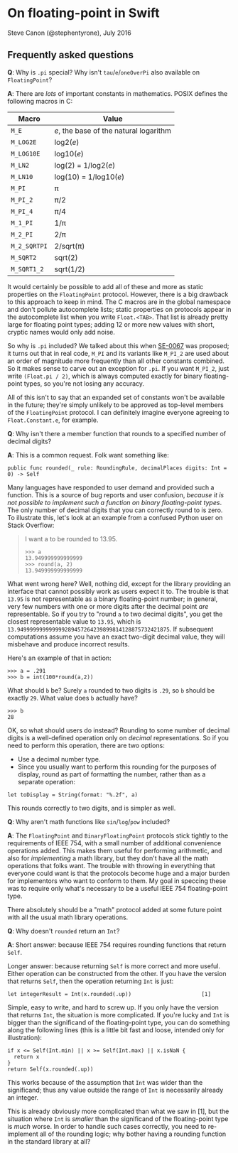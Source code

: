 # On floating-point in Swift
Steve Canon (@stephentyrone), July 2016

## Frequently asked questions
**Q**: Why is `.pi` special?  Why isn't `tau`/`e`/`oneOverPi` also available on `FloatingPoint`?

**A**: There are *lots* of important constants in mathematics.  POSIX defines the following macros in C:

|Macro|Value|
|-----|-----|
|`M_E` | *e*, the base of the natural logarithm |
|`M_LOG2E` | log2(*e*) |
|`M_LOG10E`| log10(*e*) |
|`M_LN2`| log(2) = 1/log2(*e*) |
|`M_LN10` | log(10) = 1/log10(*e*) |
|`M_PI` | π |
|`M_PI_2` | π/2 |
|`M_PI_4` | π/4 |
|`M_1_PI` | 1/π |
|`M_2_PI` | 2/π |
|`M_2_SQRTPI` | 2/sqrt(π) |
|`M_SQRT2` | sqrt(2) |
|`M_SQRT1_2` | sqrt(1/2) |

It would certainly be possible to add all of these and more as static properties on the `FloatingPoint` protocol.  However, there is a big drawback to this approach to keep in mind.  The C macros are in the global namespace and don't pollute autocomplete lists; static properties on protocols appear in the autocomplete list when you write `Float.<TAB>`.  That list is already pretty large for floating point types; adding 12 or more new values with short, cryptic names would only add noise.

So why is `.pi` included?  We talked about this when [SE-0067](https://github.com/apple/swift-evolution/blob/master/proposals/0067-floating-point-protocols.md) was proposed; it turns out that in real code, `M_PI` and its variants like `M_PI_2` are used about an order of magnitude more frequently than all other constants combined.  So it makes sense to carve out an exception for `.pi`.  If you want `M_PI_2`, just write `(Float.pi / 2)`, which is always computed exactly for binary floating-point types, so you're not losing any accuracy.

All of this isn't to say that an expanded set of constants won't be available in the future; they're simply unlikely to be approved as top-level members of the `FloatingPoint` protocol.  I can definitely imagine everyone agreeing to `Float.Constant.e`, for example.

**Q**: Why isn't there a member function that rounds to a specified number of decimal digits?

**A**: This is a common request.  Folk want something like:
~~~
public func rounded(_ rule: RoundingRule, decimalPlaces digits: Int = 0) -> Self
~~~
Many languages have responded to user demand and provided such a function.  This is a source of bug reports and user confusion, *because it is not possible to implement such a function on binary floating-point types*.  The only number of decimal digits that you can correctly round to is zero.  To illustrate this, let's look at an example from a confused Python user on Stack Overflow:

> I want a to be rounded to 13.95.
> ~~~
> >>> a
> 13.949999999999999
> >>> round(a, 2)
> 13.949999999999999
> ~~~

What went wrong here?  Well, nothing did, except for the library providing an interface that cannot possibly work as users expect it to.  The trouble is that `13.95` is not representable as a binary floating-point number; in general, very few numbers with one or more digits after the decimal point *are* representable.  So if you try to "round `a` to two decimal digits", you get the closest representable value to `13.95`, which is `13.949999999999999289457264239899814128875732421875`.  If subsequent computations assume you have an exact two-digit decimal value, they will misbehave and produce incorrect results.

Here's an example of that in action:
~~~
>>> a = .291
>>> b = int(100*round(a,2))
~~~
What should `b` be?  Surely `a` rounded to two digits is `.29`, so `b` should be exactly `29`.  What value does `b` actually have?
~~~
>>> b
28
~~~
OK, so what should users do instead?  Rounding to some number of decimal digits is a well-defined operation only on *decimal* representations.  So if you need to perform this operation, there are two options:
- Use a decimal number type.
- Since you usually want to perform this rounding for the purposes of display, round as part of formatting the number, rather than as a separate operation:
~~~
let toDisplay = String(format: "%.2f", a)
~~~
This rounds correctly to two digits, and is simpler as well.

**Q**: Why aren't math functions like `sin`/`log`/`pow` included?

**A**: The `FloatingPoint` and `BinaryFloatingPoint` protocols stick tightly to the requirements of IEEE 754, with a small number of additional convenience operations added.  This makes them useful for performing arithmetic, and also for *implementing* a math library, but they don't have all the math operations that folks want.  The trouble with throwing in everything that everyone could want is that the protocols become huge and a major burden for implementors who want to conform to them.  My goal in speccing these was to require only what's necessary to be a useful IEEE 754 floating-point type.

There absolutely should be a "math" protocol added at some future point with all the usual math library operations.

**Q**: Why doesn't `rounded` return an `Int`?

**A**: Short answer: because IEEE 754 requires rounding functions that return `Self`.

Longer answer: because returning `Self` is more correct and more useful.  Either operation can be constructed from the other.  If you have the version that returns `Self`, then the operation returning `Int` is just:
~~~
let integerResult = Int(x.rounded(.up))                      [1]
~~~
Simple, easy to write, and hard to screw up.  If you only have the version that returns `Int`, the situation is more complicated.  If you're lucky and `Int` is bigger than the significand of the floating-point type, you can do something along the following lines (this is a little bit fast and loose, intended only for illustration):
~~~
if x <= Self(Int.min) || x >= Self(Int.max) || x.isNaN {
  return x
}
return Self(x.rounded(.up))
~~~
This works because of the assumption that `Int` was wider than the significand; thus any value outside the range of `Int` is necessarily already an integer.

This is already obviously more complicated than what we saw in [1], but the situation where `Int` is *smaller* than the significand of the floating-point type is *much* worse.  In order to handle such cases correctly, you need to re-implement all of the rounding logic; why bother having a rounding function in the standard library at all?
